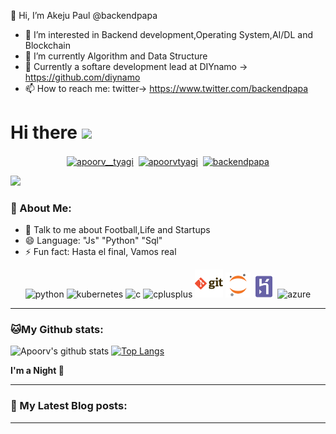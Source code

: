  👋 Hi, I’m Akeju Paul @backendpapa
- 👀 I’m interested in Backend development,Operating System,AI/DL and Blockchain
- 🌱 I’m currently Algorithm and Data Structure
- 💞️ Currently a softare development lead at DIYnamo -> https://github.com/diynamo
- 📫 How to reach me: twitter-> https://www.twitter.com/backendpapa



# Hi there <img src="https://github.com/TheDudeThatCode/TheDudeThatCode/blob/master/Assets/Hi.gif" width="29px">
<p align="center">
<a href="https://twitter.com/backendpapa" target="blank"><img align="center" src="https://cdn.jsdelivr.net/npm/simple-icons@3.0.1/icons/twitter.svg" alt="apoorv__tyagi" height="20" width="20" /></a>&nbsp;
<a href="https://linkedin.com/in/" target="blank"><img align="center" src="https://cdn.jsdelivr.net/npm/simple-icons@3.0.1/icons/linkedin.svg" alt="apoorvtyagi" height="20" width="20" /></a>&nbsp;
<a href="https://hashnode.com/@backendpapa" target="blank"><img align="center" src="https://cdn.jsdelivr.net/npm/simple-icons@3.0.1/icons/hashnode.svg" alt="backendpapa" height="20" width="20" /></a>

</p>

![](https://camo.githubusercontent.com/992babdffd8c74a1502de375fbdf7e4d54773242/68747470733a2f2f6d656469612e67697068792e636f6d2f6d656469612f53576f536b4e36447854737a71494b4571762f67697068792e676966)

### 🤵 About Me:
- 💬 Talk to me about Football,Life and Startups
- 😄 Language: "Js" "Python" "Sql"
- ⚡ Fun fact: Hasta el final, Vamos real

<p align="center">
<img src="https://devicons.github.io/devicon/devicon.git/icons/python/python-original-wordmark.svg" alt="python" width="60" height="60"/>
<img src="https://www.vectorlogo.zone/logos/kubernetes/kubernetes-icon.svg" alt="kubernetes" width="40" height="40"/>
<img src="https://devicons.github.io/devicon/devicon.git/icons/c/c-original.svg" alt="c" width="40" height="40"/> 
<img src="https://devicons.github.io/devicon/devicon.git/icons/cplusplus/cplusplus-original.svg" alt="cplusplus" width="40" height="40"/> 
<img src="https://raw.githubusercontent.com/github/explore/80688e429a7d4ef2fca1e82350fe8e3517d3494d/topics/git/git.png" alt="GIT" width="45" height="45"/> 
<img src="https://raw.githubusercontent.com/github/explore/80688e429a7d4ef2fca1e82350fe8e3517d3494d/topics/jupyter-notebook/jupyter-notebook.png" alt="IPYNB" width="40" height="40"/> 
<img src="https://raw.githubusercontent.com/devicons/devicon/master/icons/heroku/heroku-plain.svg" alt="HEROKU" width="35" height="35"/> 
<img src="https://www.vectorlogo.zone/logos/microsoft_azure/microsoft_azure-icon.svg" alt="azure" width="40" height="40"/> 
</p>

---
### 🐱My Github stats:
![Apoorv's github stats](https://github-readme-stats.vercel.app/api?username=backendpapa&show_icons=true&title_color=ffc857&icon_color=8ac926&text_color=daf7dc&bg_color=151515&hide=["stars"])
[![Top Langs](https://github-readme-stats.vercel.app/api/top-langs/?username=backendpapa&layout=compact&text_color=daf7dc&bg_color=151515)](https://github.com/backendpapa/github-readme-stats)

<!--START_SECTION:waka-->
**I'm a Night 🦉** 

<!--END_SECTION:waka-->



---

### 📕 My Latest Blog posts:
<!-- BLOG-POST-LIST:START -->

<!-- BLOG-POST-LIST:END -->
---


<!-- <img src="https://readme-jokes.vercel.app/api" alt="Jokes Card" /> -->


